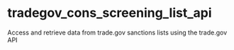 # tradegov_cons_screening_list_api
Access and retrieve data from trade.gov sanctions lists using the trade.gov API
